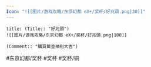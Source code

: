 ```yaml
---
Icon: "![[图片/游戏攻略/东京幻都 eX+/奖杯/好兆頭.png|30]]"
---
```

```ad-common-bronze-trophy
title: (Title:: "好兆頭")
![[图片/游戏攻略/东京幻都 eX+/奖杯/好兆頭.png|100]]

(Comment:: "購買籤並抽到大吉")
```

#东京幻都/奖杯 #奖杯 #奖杯/铜
